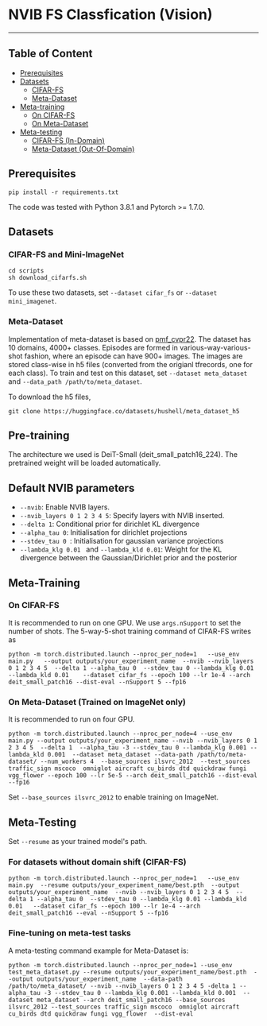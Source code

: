 # NVIB FS Classfication (Vision)
---







## Table of Content
* [Prerequisites](#prerequisites)
* [Datasets](#datasets)
    * [CIFAR-FS](#cifar-fs-and-mini-imagenet)
    * [Meta-Dataset](#meta-dataset)
* [Meta-training](#meta-training)
    * [On CIFAR-FS](#on-cifar-fs-and-mini-imagenet)
    * [On Meta-Dataset](#on-meta-dataset-with-imagenet-only)
* [Meta-testing](#meta-testing)
    * [CIFAR-FS (In-Domain)](#for-datasets-without-domain-shift)
    * [Meta-Dataset (Out-Of-Domain)](#fine-tuning-on-meta-test-tasks)





## Prerequisites
```
pip install -r requirements.txt
```
The code was tested with Python 3.8.1 and Pytorch >= 1.7.0.


## Datasets


### CIFAR-FS and Mini-ImageNet
```
cd scripts
sh download_cifarfs.sh
```
To use these two datasets, set `--dataset cifar_fs` or `--dataset mini_imagenet`.

### Meta-Dataset
Implementation of meta-dataset is based on [pmf_cvpr22](https://github.com/hushell/pmf_cvpr22).
The dataset has 10 domains, 4000+ classes. Episodes are formed in various-way-various-shot fashion, where an episode can have 900+ images.
The images are stored class-wise in h5 files (converted from the origianl tfrecords, one for each class).
To train and test on this dataset, set `--dataset meta_dataset` and `--data_path /path/to/meta_dataset`.

To download the h5 files, 
```
git clone https://huggingface.co/datasets/hushell/meta_dataset_h5
```

## Pre-training
The  architecture we used is DeiT-Small (deit_small_patch16_224). The pretrained weight will be loaded automatically.

## Default NVIB parameters

* `--nvib`: Enable NVIB layers.
* `--nvib_layers 0 1 2 3 4 5`: Specify layers with NVIB inserted.
* `--delta 1`:  Conditional prior for dirichlet KL divergence
* `--alpha_tau 0`: Initialisation for dirichlet projections
* `--stdev_tau 0 `: Initialisation for gaussian variance projections
* `--lambda_klg 0.01 ` and `--lambda_kld 0.01`: Weight for the KL divergence between the Gaussian/Dirichlet  prior and the posterior

## Meta-Training

### On CIFAR-FS
It is recommended to run on one GPU.
We use `args.nSupport` to set the number of shots. The 5-way-5-shot training command of CIFAR-FS writes as
```
python -m torch.distributed.launch --nproc_per_node=1   --use_env  main.py   --output outputs/your_experiment_name  --nvib --nvib_layers 0 1 2 3 4 5  --delta 1 --alpha_tau 0  --stdev_tau 0 --lambda_klg 0.01 --lambda_kld 0.01    --dataset cifar_fs --epoch 100 --lr 1e-4 --arch deit_small_patch16 --dist-eval --nSupport 5 --fp16   
```

### On Meta-Dataset (Trained on ImageNet only)
It is recommended to run on four GPU.
```
python -m torch.distributed.launch --nproc_per_node=4 --use_env main.py --output outputs/your_experiment_name --nvib --nvib_layers 0 1 2 3 4 5  --delta 1  --alpha_tau -3 --stdev_tau 0 --lambda_klg 0.001 --lambda_kld 0.001  --dataset meta_dataset --data-path /path/to/meta-dataset/ --num_workers 4  --base_sources ilsvrc_2012  --test_sources traffic_sign mscoco  omniglot aircraft cu_birds dtd quickdraw fungi vgg_flower --epoch 100 --lr 5e-5 --arch deit_small_patch16 --dist-eval  --fp16
```
Set   `--base_sources ilsvrc_2012` to enable training on ImageNet.


## Meta-Testing
Set ```--resume``` as your trained model's path.
### For datasets without domain shift (CIFAR-FS)
```
python -m torch.distributed.launch --nproc_per_node=1   --use_env  main.py  --resume outputs/your_experiment_name/best.pth  --output outputs/your_experiment_name  --nvib --nvib_layers 0 1 2 3 4 5  --delta 1 --alpha_tau 0  --stdev_tau 0 --lambda_klg 0.01 --lambda_kld 0.01   --dataset cifar_fs --epoch 100 --lr 1e-4 --arch deit_small_patch16 --eval --nSupport 5 --fp16  
```
### Fine-tuning on meta-test tasks

A meta-testing command example for Meta-Dataset is: 
``` 
python -m torch.distributed.launch --nproc_per_node=1 --use_env test_meta_dataset.py --resume outputs/your_experiment_name/best.pth  --output outputs/your_experiment_name  --data-path /path/to/meta_dataset/ --nvib --nvib_layers 0 1 2 3 4 5 -delta 1 --alpha_tau -3 --stdev_tau 0 --lambda_klg 0.001 --lambda_kld 0.001  --dataset meta_dataset --arch deit_small_patch16 --base_sources ilsvrc_2012 --test_sources traffic_sign mscoco  omniglot aircraft cu_birds dtd quickdraw fungi vgg_flower  --dist-eval 
``` 



